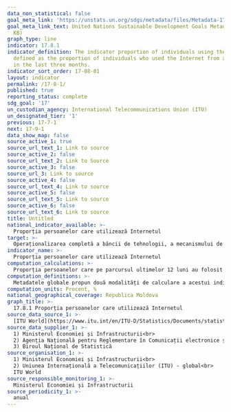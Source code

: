 ```yaml
---
data_non_statistical: false
goal_meta_link: 'https://unstats.un.org/sdgs/metadata/files/Metadata-17-08-01.pdf '
goal_meta_link_text: United Nations Sustainable Development Goals Metadata (PDF 469
  KB)
graph_type: line
indicator: 17.8.1
indicator_definition: The indicator proportion of individuals using the Internet is
  defined as the proportion of individuals who used the Internet from any location
  in the last three months.
indicator_sort_order: 17-08-01
layout: indicator
permalink: /17-8-1/
published: true
reporting_status: complete
sdg_goal: '17'
un_custodian_agency: International Telecommunications Union (ITU)
un_designated_tier: '1'
previous: 17-7-1
next: 17-9-1
data_show_map: false
source_active_1: true
source_url_text_1: Link to source
source_active_2: false
source_url_text_2: Link to Source
source_active_3: false
source_url_3: Link to source
source_active_4: false
source_url_text_4: Link to source
source_active_5: false
source_url_text_5: Link to source
source_active_6: false
source_url_text_6: Link to source
title: Untitled
national_indicator_available: >-
  Proporția persoanelor care utilizează Internetul
target: >-
  Operaționalizarea completă a băncii de tehnologii, a mecanismului de consolidare a capacităților în știință, tehnologie și inovare pentru țările cele mai puțin dezvoltate, până în 2017, și sporirea utilizării tehnologiei generice, în special a tehnologiei informației și comunicațiilor
indicator_name: >-
  Proporția persoanelor care utilizează Internetul
computation_calculations: >-
  Proporția persoanelor care pe parcursul ultimelor 12 luni au folosit internetul indiferent de locul unde s-au aflat.
computation_definitions: >-
  Metadatele globale propun două modalități de calculare a acestui indicator: 1) în baza cercetărilor în gospodării, pentru țările care le realizează cu o periodicitate constantă, iar 2) pentru țările care nu realizează constant aceste cercetări într-o manieră constantă acest indicator este estimat de către ITU Word, cu utilizarea diferitor surse de date disponibile naționale. Pentru Moldova valorile acestui indicator sunt estimate anula de către ITU World și sunt disponibile pentru anii 2000 -2017. Estimările sunt făcute cu utilizarea diferitor surse sursele naționale care variază de la un an la altul, cum sunt: MTIC, ANRCETI, e-Guvernare studiul realizat în anul 2016 de CBS-Axa „Percepția, asimilarea și susținerea de către populație a e- Transformării Guvernării Republicii Moldova” și BNS.
computation_units: Procent, %
national_geographical_coverage: Republica Moldova
graph_title: >-
  17.8.1 Proporția persoanelor care utilizează Internetul
source_data_source_1: >-
  [ITU World](https://www.itu.int/en/ITU-D/Statistics/Documents/statistics/2019/Individuals_Internet_2000-2018_Jun2019.xls)
source_data_supplier_1: >-
  1) Ministerul Economiei și Infrastructurii<br> 
  2) Agenția Națională pentru Reglementare în Comunicații electronice și Tehnologia Informației;<br> 
  3) Biroul Național de Statistică
source_organisation_1: >-
  1) Ministerul Economiei și Infrastructurii<br> 
  2) Uniunea Internațională a Telecomunicațiilor (ITU) - global<br> 
  ITU World
source_responsible_monitoring_1: >-
  Ministerul Economiei și Infrastructurii
source_periodicity_1: >-
  anual
---
```

